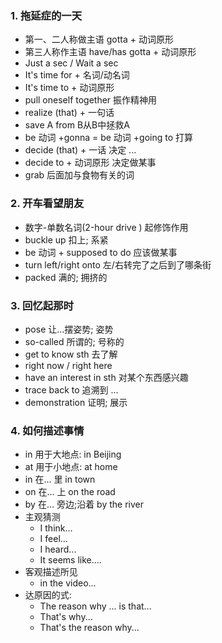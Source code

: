 ### 1. 拖延症的一天
- 第一、二人称做主语 gotta + 动词原形
- 第三人称作主语 have/has gotta + 动词原形
- Just a sec / Wait a sec
- It's time for + 名词/动名词
- It's time to + 动词原形
- pull oneself together 振作精神用
- realize (that) + 一句话
- save A from B从B中拯救A
- be 动词 +gonna = be 动词 +going to 打算
- decide (that) + 一话 决定 ...
- decide to + 动词原形 决定做某事
- grab 后面加与食物有关的词

### 2. 开车看望朋友
- 数字-单数名词(2-hour drive ) 起修饰作用
- buckle up 扣上; 系紧
- be 动词 + supposed to do 应该做某事
- turn left/right onto 左/右转完了之后到了哪条街
- packed 满的; 拥挤的

### 3. 回忆起那时
- pose 让...摆姿势; 姿势
- so-called 所谓的; 号称的
- get to know sth 去了解
- right now / right here
- have an interest in sth 对某个东西感兴趣
- trace back to 追溯到 ...
- demonstration 证明; 展示

### 4. 如何描述事情
- in 用于大地点: in Beijing
- at 用于小地点: at home
- in 在... 里 in town
- on 在... 上 on the road
- by 在... 旁边;沿着 by the river
- 主观猜测
  - I think...
  - I feel...
  - I heard...
  - It seems like....
- 客观描述所见
  - in the video...
- 达原因的式:
  - The reason why ... is that...
  - That's why...
  - That's the reason why...
